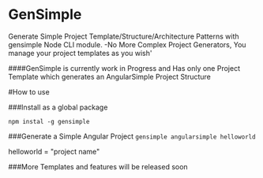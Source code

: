 # GenSimple
Generate Simple Project Template/Structure/Architecture Patterns with gensimple Node CLI module.
-No More Complex Project Generators, You manage your project templates as you wish'

####GenSimple is currently work in Progress and Has only one Project Template which generates an AngularSimple Project Structure


#How to use

###Install as a global package

`npm instal -g gensimple`


###Generate a Simple Angular Project
`gensimple angularsimple helloworld`

helloworld = "project name"


###More Templates and features will be released soon
